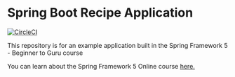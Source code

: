 # Spring Boot Recipe Application

[![CircleCI](https://circleci.com/gh/paux/spring5-recipe-app.svg?style=svg)](https://circleci.com/gh/paux/spring5-recipe-app)

This repository is for an example application built in the Spring Framework 5 - Beginner to Guru course

You can learn about the Spring Framework 5 Online course [here.](https://go.springframework.guru/spring-framework-5-online-course)
